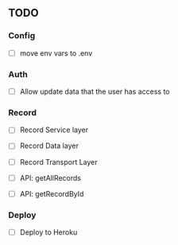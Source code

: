 ## TODO

### Config

- [ ] move env vars to .env

### Auth

- [ ] Allow update data that the user has access to

### Record

- [ ] Record Service layer
- [ ] Record Data layer
- [ ] Record Transport Layer

- [ ] API: getAllRecords
- [ ] API: getRecordById

### Deploy

- [ ] Deploy to Heroku
